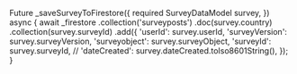 Future<void> _saveSurveyToFirestore({
required SurveyDataModel survey,
}) async {
await _firestore
.collection('surveyposts')
.doc(survey.country)
.collection(survey.surveyId)
.add({
'userId': survey.userId,
'surveyVersion': survey.surveyVersion,
'surveyobject': survey.surveyObject,
'surveyId': survey.surveyId,
// 'dateCreated': survey.dateCreated.toIso8601String(),
});
}